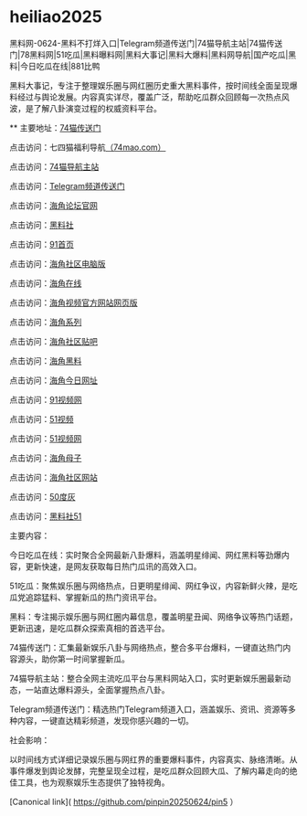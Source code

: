 # heiliao2025
黑料网-0624-黑料不打烊入口|Telegram频道传送门|74猫导航主站|74猫传送门|78黑料网|51吃瓜|黑料曝料网|黑料大事记|黑料大爆料|黑料网导航|国产吃瓜|黑料|今日吃瓜在线|881比鸭

黑料大事记，专注于整理娱乐圈与网红圈历史重大黑料事件，按时间线全面呈现爆料经过与舆论发展。内容真实详尽，覆盖广泛，帮助吃瓜群众回顾每一次热点风波，是了解八卦演变过程的权威资料平台。

** 主要地址：<a href="https://74mao.com/">74猫传送门</a>

点击访问：七四猫福利导航<a href="https://74mao.com/">（74mao.com）</a>

点击访问：<a href="https://74mao.com/">74猫导航主站</a>

点击访问：<a href="https://74mao.com/">Telegram频道传送门</a>

点击访问：<a href="https://hj-1175.pages.dev/">海角论坛官网</a>

点击访问：<a href="https://hls-02.pages.dev/">黑料社</a>

点击访问：<a href="https://hj-965.pages.dev/">91首页</a>

点击访问：<a href="https://hj-564.pages.dev/">海角社区电脑版</a>

点击访问：<a href="https://hj-1154.pages.dev/">海角在线</a>

点击访问：<a href="https://hj-1208.pages.dev/">海角视频官方网站网页版</a>

点击访问：<a href="https://hj-288.pages.dev/">海角系列</a>

点击访问：<a href="https://hj-1150.pages.dev/">海角社区贴吧</a>

点击访问：<a href="https://hj-1217.pages.dev/">海角黑料</a>

点击访问：<a href="https://hj-985.pages.dev/">海角今日网址</a>

点击访问：<a href="https://hj-1084.pages.dev/">91视频网</a>

点击访问：<a href="https://hj-845.pages.dev/">51视频</a>

点击访问：<a href="https://hj-846.pages.dev/">51视频网</a>

点击访问：<a href="https://hj-1143.pages.dev/">海角母子</a>

点击访问：<a href="https://hj-920.pages.dev/">海角社区网站</a>

点击访问：<a href="https://50dh-02.pages.dev/">50度灰</a>

点击访问：<a href="https://hls-16.pages.dev/">黑料社51</a>

主要内容：

今日吃瓜在线：实时聚合全网最新八卦爆料，涵盖明星绯闻、网红黑料等劲爆内容，更新快速，是网友获取每日热门瓜讯的高效入口。

51吃瓜：聚焦娱乐圈与网络热点，日更明星绯闻、网红争议，内容新鲜火辣，是吃瓜党追踪猛料、掌握新瓜的热门资讯平台。

黑料：专注揭示娱乐圈与网红圈内幕信息，覆盖明星丑闻、网络争议等热门话题，更新迅速，是吃瓜群众探索真相的首选平台。

74猫传送门：汇集最新娱乐八卦与网络热点，整合多平台爆料，一键直达热门内容源头，助你第一时间掌握新瓜。

74猫导航主站：整合全网主流吃瓜平台与黑料网站入口，实时更新娱乐圈最新动态，一站直达爆料源头，全面掌握热点八卦。

Telegram频道传送门：精选热门Telegram频道入口，涵盖娱乐、资讯、资源等多种内容，一键直达精彩频道，发现你感兴趣的一切。

社会影响：

以时间线方式详细记录娱乐圈与网红界的重要爆料事件，内容真实、脉络清晰。从事件爆发到舆论发酵，完整呈现全过程，是吃瓜群众回顾大瓜、了解内幕走向的绝佳工具，也为观察娱乐生态提供了独特视角。

[Canonical link]( https://github.com/pinpin20250624/pin5 ）
